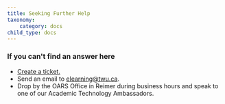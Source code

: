 ```yaml
---
title: Seeking Further Help
taxonomy:
    category: docs
child_type: docs
---
```


### If you can't find an answer here
- [Create a ticket.](https://trinitywestern.teamdynamix.com/TDClient/Requests/ServiceCatalog?CategoryID=5436)
- Send an email to [elearning@twu.ca](mailto:elearning@twu.ca).
- Drop by the OARS Office in Reimer during business hours and speak to one of our Academic Technology Ambassadors.
